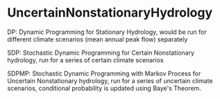 # UncertainNonstationaryHydrology

DP: Dynamic Programming for Stationary Hydrology, would be run for different climate scenarios (mean annual peak flow) separately

SDP: Stochastic Dynamic Programming for Certain Nonstationary hydrology, run for a series of certain climate scenarios

SDPMP: Stochastic Dynamic Programming with Markov Process for Uncertain Nonstationary hydrology, run for a series of uncertain climate scenarios, conditional probability is updated using Baye's Theorem.
